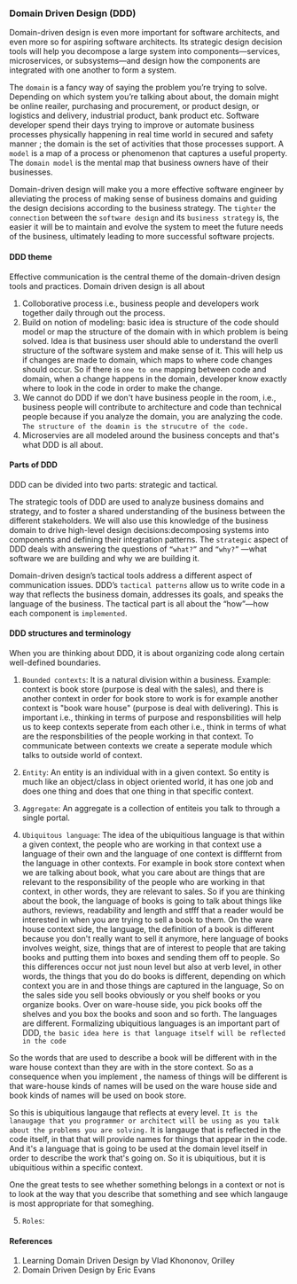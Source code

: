 ### Domain Driven Design (DDD)

Domain-driven design is even more important for software architects, and even more so for aspiring software architects. Its strategic design decision tools will 
help you decompose a large system into components—services, microservices, or subsystems—and design how the components are integrated with one another to form
a system.

The `domain` is a fancy way of saying the problem you’re trying to solve. Depending on which system you’re talking about about, the domain might be online reailer,
purchasing and procurement, or product design, or logistics and delivery, industrial product, bank product etc.  Software developer spend their days trying to
improve or automate business processes physically happening in real time world in secured and safety manner ; the domain is the set of activities that those
processes support. A `model` is a map of a process or phenomenon that captures a useful property. The `domain model` is the mental map that business owners have of their businesses. 

Domain-driven design will make you a more effective software engineer by alleviating the process of making sense of business domains and guiding the design decisions according to the business strategy. The `tighter` the `connection` between the `software design` and its `business strategy` is, the easier it will be to maintain and evolve the system to meet the future needs of the business, ultimately leading to more successful software projects.

#### DDD theme

Effective communication is the central theme of the domain-driven design tools and practices. Domain driven design is all about

  1. Colloborative process i.e., business people and developers work together daily through out the process.
  2. Build on notion of modeling: basic idea is structure of the code should model or map the structure of the domain with in which problem is being solved. Idea is that business user should able to understand the overll structure of the software system and make sense of it. This will help us if changes are made to domain, which maps to where code changes should occur. So if there is `one to one` mapping between code and domain, when a change happens in the domain, developer know exactly where to look in the code in order to make the change.
  3. We cannot do DDD if we don't have business people in the room, i.e., business people will contribute to architecture and code than technical people because if you analyze the domain, you are analyzing the code. `The structure of the doamin is the strucutre of the code.`
  4. Microservies are all modeled around the business concepts and that's what DDD is all about.

#### Parts of DDD

DDD can be divided into two parts: strategic and tactical.

The strategic tools of DDD are used to analyze business domains and strategy, and to foster a shared understanding of the business between the different stakeholders.
We will also use this knowledge of the business domain to drive high-level design decisions:decomposing systems into components and defining their integration patterns. The `strategic` aspect of DDD deals with answering the questions of `“what?”` and `“why?”` —what software we are building and why we are building it. 

Domain-driven design’s tactical tools address a different aspect of communication issues. DDD’s `tactical patterns` allow us to write code in a way that reflects
the business domain, addresses its goals, and speaks the language of the business. The tactical part is all about the “how”—how each component is `implemented`.

#### DDD structures and terminology

When you are thinking about DDD, it is about organizing code along certain well-defined boundaries.

1. `Bounded contexts`: It is a natural division within a business. Example: context is book store (purpose is deal with the sales), and there is another context in order for book store to work is for example another context is "book ware house" (purpose is deal with delivering). This is important i.e., thinking in terms of purpose and responsbilities will help us to keep contexts seperate from each other i.e., think in terms of what are the responsbilities of the people working in that context. To communicate between contexts we create a seperate module which talks to outside world of context.

2. `Entity`: An entity is an individual with in a given context. So entity is much like an object/class in object oriented world, it has one job and does one thing and does that one thing in that specific context.

3. `Aggregate`: An aggregate is a collection of entiteis you talk to through a single portal.

4. `Ubiquitous language`: The idea of the ubiquitious language is that within a given context, the people who are working in that context use a language of their own and the language of one context is difffernt from the language in other contexts. For example in book store context when we are talking about book, what you care about are things that are relevant to the responsibility of the people who are working in that context, in other words, they are relevant to sales. So if you are thinking about the book, the language of books is going to talk about things like authors, reviews, readability and length and stfff that a reader would be interested in when you are trying to sell a book to them. On the ware house context side, the language, the definition of a book is different because you don't really want to sell it anymore, here language of books involves weight, size, things that are of interest to people that are taking books and putting them into boxes and sending them off to people. So this differences occur not just noun level but also at verb level, in other words, the things that you do do books is different, depending on which context you are in and those things are captured in the language, So on the sales side you sell books obviously or you shelf books or you organize books. Over on ware-house side, you pick books off the shelves and you box the books and soon and so forth. The languages are different.  Formalizing ubiquitious languages is an important part of DDD, `the basic idea here is that language itself will be reflected in the code`

  So the words that are used to describe a book will be different with in the ware house context than they are with in the store context. So as a consequence when     you implement , the namess of things will be different is that ware-house kinds of names will be used on the ware house side and book kinds of names will be used   on book store. 

  So this is ubiquitious langauge that reflects at every level. `It is the lanaugage that you programmer or architect will be using as you talk about the problems you are solving.` It is langauge that is reflected in the code itself, in that that will provide names for things that appear in the code. And it's a language that is going to be used at the domain level itself in order to describe the work that's going on. So it is ubiquitious, but it is ubiquitious within a specific context.

One the great tests to see whether something belongs in a context or not is to look at the way that you describe that something and see which langauge is most appropriate for that someghing.

5. `Roles`: 



#### References

1. Learning Domain Driven Design by Vlad Khononov, Orilley 
2. Domain Driven Design by Eric Evans
